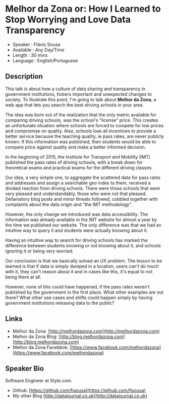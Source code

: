 Melhor da Zona or: How I Learned to Stop Worrying and Love Data Transparency
========================

* Speaker   : Flávio Sousa
* Available : Any Day/Time
* Length    : 30 mins
* Language  : English/Portuguese

Description
-----------

This talk is about how a culture of data sharing and transparency in government institutions, fosters important and unexpected changes to society. To illustrate this point, I'm going to talk about **Melhor da Zona**, a web app that lets you search the best driving schools in your area.

The idea was born out of the realization that the only metric available for comparing driving schools, was the school's "license" price. This creates an unfortunate situation where schools are forced to compete for low prices and compromise on quality. Also, schools lose all incentives to provide a better service because the teaching quality, ie pass rates, are never publicly known. If this information was published, then students would be able to compare price against quality and make a better informed decision.

In the beginning of 2015, the Institute for Transport and Mobility (IMT) published the pass rates of driving schools, with a break down for theoretical exams and practical exams for the different driving classes.

Our idea, a very simple one, to aggregate the scattered data for pass rates and addresses and assign a searchable geo index to them, received a divided reaction from driving schools. There were those schools that were very pleased and understandably, those who were not that pleased. Defamatory blog posts and minor threats followed, cobbled together with complaints about the data origin and "the IMT methodology".

However, the only change we introduced was data accessibility. The information was already available in the IMT website for almost a year by the time we published our website. The only difference was that we had an intuitive way to query it and students were actually knowing about it.

Having an intuitive way to search for driving schools has marked the difference between students knowing or not knowing about it, and schools ignoring it or being very worried.

Our conclusion is that we basically solved an UX problem. The lesson to be learned is that if data is simply dumped in a location, users can't do much with it, they can't reason about it and in cases like this, it's equal to not being there at all.

However, none of this could have happened, if the pass rates weren't published by the government in the first place. What other examples are out there? What other use cases and shifts could happen simply by having government institutions releasing data to the public?

Links
-----

* Melhor da Zona: [http://melhordazona.com](http://melhordazona.com)
* Melhor da Zona Blog: [http://blog.melhordazona.com](http://blog.melhordazona.com)
* Melhor da Zona Facebbok: [https://www.facebook.com/melhordazona](https://www.facebook.com/melhordazona)

Speaker Bio
-----------

Software Engineer at Style.com.


* Github: [https://github.com/fjsousa](https://github.com/fjsousa)
* My other Blog [http://datajournal.co.uk](http://datajournal.co.uk)
